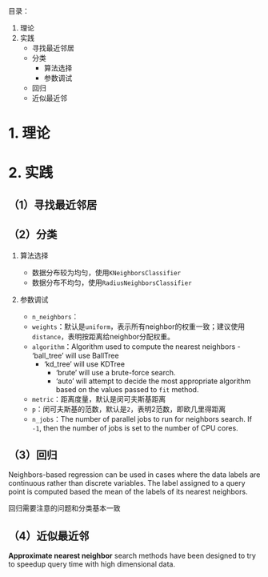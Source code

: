 目录：

1. 理论
2. 实践
    - 寻找最近邻居
    - 分类
        - 算法选择
        - 参数调试
    - 回归
    - 近似最近邻


# 1. 理论

# 2. 实践
## （1）寻找最近邻居

## （2）分类
1. 算法选择
	- 数据分布较为均匀，使用`KNeighborsClassifier`
	- 数据分布不均匀，使用`RadiusNeighborsClassifier`

2. 参数调试
	- `n_neighbors`：
	- `weights`：默认是`uniform`，表示所有neighbor的权重一致；建议使用`distance`，表明按距离给neighbor分配权重。
	- `algorithm`：Algorithm used to compute the nearest neighbors
    		- ‘ball_tree’ will use BallTree
		- ‘kd_tree’ will use KDTree
    		- ‘brute’ will use a brute-force search.
    		- ‘auto’ will attempt to decide the most appropriate algorithm based on the values passed to `fit` method.
	- `metric`：距离度量，默认是闵可夫斯基距离
	- `p`：闵可夫斯基的范数，默认是`2`，表明2范数，即欧几里得距离
	- `n_jobs`：The number of parallel jobs to run for neighbors search. If `-1`, then the number of jobs is set to the number of CPU cores.

## （3）回归
Neighbors-based regression can be used in cases where the data labels are continuous rather than discrete variables. The label assigned to a query point is computed based the mean of the labels of its nearest neighbors.

回归需要注意的问题和分类基本一致

## （4）近似最近邻
**Approximate nearest neighbor** search methods have been designed to try to speedup query time with high dimensional data.
